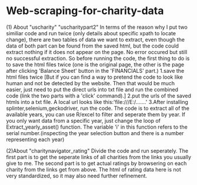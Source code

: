 # Web-scraping-for-charity-data
(1) About "uscharity" "uscharitypart2"
In terms of the reason why I put two similiar code and run twice (only details about specific xpath to locate change),
there are two tables of data we want to extract, even though the data of both part can be found from the saved html, but
the code could extract nothing if it does not appear on the page. No error occured but still no successful extraction.
So before running the code, the first thing to do is to save the html files twice (one is the original page, the other
is the page after clicking 'Balance Sheet' button in the 'FINANCIALS' part.)
1.save the html files twice
[But if you can find a way to pretend the code to look like human and not be detected by the website. Then that would be
much easier, just need to put the direct urls into txt file and run the combined code (link the two parts with a 'click' command).]
2.put the urls of the saved htmls into a txt file. A local url looks like this:'file:///E:/.......'
3.After installing splinter,selenium,geckodriver, run the code.
The code is to extract all of the available years, you can use R/excel to filter and seperate them by year.
If you only want data from a specific year, just change the loop of Extract_yearly_asset() function. The variable 'i'
in this function refers to the serial number.(inspecting the year selection button and there is a number representing each year)

(2)About "charitynavigator_rating"
Divide the code and run seperately.
The first part is to get the seperate links of all charities from the links you usually give to me.
The second part is to get actual ratings by browsering on each charity from the links get from above. The html of rating data here is not very standardized, so it may
also need further refinement.
